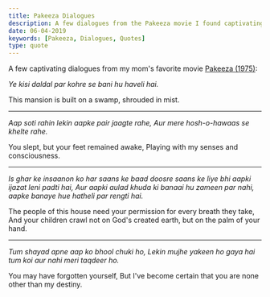 ```yaml
---
title: Pakeeza Dialogues
description: A few dialogues from the Pakeeza movie I found captivating.
date: 06-04-2019
keywords: [Pakeeza, Dialogues, Quotes]
type: quote
---
```


A few captivating dialogues from my mom's favorite movie [Pakeeza (1975)](https://www.imdb.com/title/tt0067546/):

*Ye kisi daldal par kohre se bani hu haveli hai.*

This mansion is built on a swamp, shrouded in mist.

---

*Aap soti rahin lekin aapke pair jaagte rahe,*
*Aur mere hosh-o-hawaas se khelte rahe.*

You slept, but your feet remained awake,
Playing with my senses and consciousness.

---

*Is ghar ke insaanon ko har saans ke baad doosre saans ke liye bhi aapki ijazat leni padti hai,*
*Aur aapki aulad khuda ki banaai hu zameen par nahi, aapke banaye hue hatheli par rengti hai.*

The people of this house need your permission for every breath they take,
And your children crawl not on God's created earth, but on the palm of your hand.

---

*Tum shayad apne aap ko bhool chuki ho,*
*Lekin mujhe yakeen ho gaya hai tum koi aur nahi meri taqdeer ho.*

You may have forgotten yourself,
But I've become certain that you are none other than my destiny.
